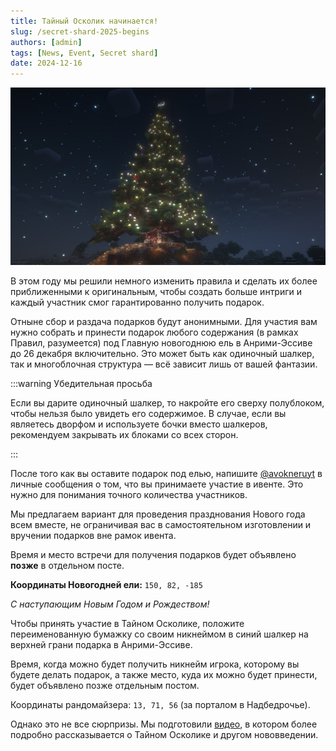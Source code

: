 ```yaml
---
title: Тайный Осколик начинается!
slug: /secret-shard-2025-begins
authors: [admin]
tags: [News, Event, Secret shard]
date: 2024-12-16
---
```


![Новогодняя елка на HardShard 3 2025](./img/novogodnyaa-yelka-hardshard-3-2025.jpg)

В этом году мы решили немного изменить правила и сделать их более приближенными к оригинальным, чтобы создать больше интриги и каждый участник смог гарантированно получить подарок.

<!-- truncate -->

Отныне сбор и раздача подарков будут анонимными. Для участия вам нужно собрать и принести подарок любого содержания (в рамках Правил, разумеется) под Главную новогоднюю ель в Анрими-Эссиве до 26 декабря включительно. Это может быть как одиночный шалкер, так и многоблочная структура — всё зависит лишь от вашей фантазии.

:::warning Убедительная просьба

Если вы дарите одиночный шалкер, то накройте его сверху полублоком, чтобы нельзя было увидеть его содержимое. В случае, если вы являетесь дворфом и используете бочки вместо шалкеров, рекомендуем закрывать их блоками со всех сторон.

:::

После того как вы оставите подарок под елью, напишите [@avokneruyt](https://t.me/avokneruyt) в личные сообщения о том, что вы принимаете участие в ивенте. Это нужно для понимания точного количества участников.

Мы предлагаем вариант для проведения празднования Нового года всем вместе, не ограничивая вас в самостоятельном изготовлении и вручении подарков вне рамок ивента.

Время и место встречи для получения подарков будет объявлено **позже** в отдельном посте.

**Координаты Новогодней ели:** `150, 82, -185`

_С наступающим Новым Годом и Рождеством!_



Чтобы принять участие в Тайном Осколике, положите переименованную бумажку со своим никнеймом в синий шалкер на верхней грани подарка в Анрими-Эссиве. 

Время, когда можно будет получить никнейм игрока, которому вы будете делать подарок, а также место, куда их можно будет принести, будет объявлено позже отдельным постом.

Координаты рандомайзера: `13, 71, 56` (за порталом в Надбедрочье).

Однако это не все сюрпризы. Мы подготовили [видео](https://youtu.be/bx-OBenvd3A), в котором более подробно рассказывается о Тайном Осколике и другом нововведении.